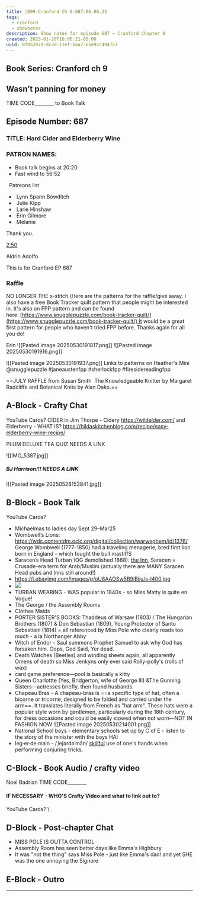 ```yaml
---
title: 🎤009-Cranford Ch 9-687-06.06.25
tags:
  - cranford
  - shownotes
description: Show notes for episode 687 – Cranford Chapter 9
created: 2025-01-26T16:00:21-05:00
uuid: 8f852070-dc28-11ef-baa7-65e9cc494757
---
```

## Book Series: Cranford ch 9

Wasn’t panning for money
---


TIME CODE________ to Book Talk
## Episode Number: 687
### TITLE: Hard Cider and Elderberry Wine

### PATRON NAMES:
- Book talk begins at 20:20
- Fast wind to 56:52

  Patreons list  

-  Lynn Spann Bowditch
-  Julie Kipp
-  Larie Hinshaw
-  Erin Gilmore
-  Melanie

Thank you.

[2:50](https://teamcraftlit.slack.com/archives/C08R9317ZF0/p1748890251670659)

Aldrin Adolfo

This is for Cranford EP 687


### Raffle
NO LONGER THE x-stitch
\Here are the patterns for the raffle/give away. I also have a free Book Tracker quilt pattern that people might be interested in. It's also an FPP pattern and can be found here: [https://www.snugglepuzzle.com/book-tracker-quilt/](https://www.snugglepuzzle.com/book-tracker-quilt/) It would be a great first pattern for people who haven't tried FPP before.
Thanks again for all you do!

Erin
![[Pasted image 20250530191817.png]]
![[Pasted image 20250530191916.png]]
 
![[Pasted image 20250530191937.png]]
Links to patterns on Heather's Mini
@snugglepuzzle #janeaustenfpp #sherlockfpp #firesidereadingfpp


==JULY RAFFLE
from Susan Smith
 The Knowledgeable Knitter by Margaret Radcliffe and Botanical Knits by Alan Dako.==


## A-Block - Crafty Chat
YouTube Cards?
CIDER in Jim Thorpe - Cidery
https://wildelder.com/
and
Elderberry - WHAT IS? https://hildaskitchenblog.com/recipe/easy-elderberry-wine-recipe/

PLUM DELUXE TEA QUIZ NEEDS A LINK

![[IMG_5387.jpg]]
##### BJ Harrison!!! NEEDS A LINK
![[Pasted image 20250528153841.jpg]]
## B-Block - Book Talk
YouTube Cards?
- Michaelmas to  ladies day Sept 29–Mar25
- Wombwell’s Lions: https://wdc.contentdm.oclc.org/digital/collection/warwephem/id/1376/ George Wombwell (1777-1850) had a traveling menagerie, bred first lion born in England - which fought the bull mastiffS
- Saracen’s Head Turban (OG demolished 1868): [the Inn](https://en.wikipedia.org/wiki/Saracen%27s_Head,_London), Saracen = Crusade-era term for Arab/Muslim (actually there are MANY Saracen Head pubs and Inns still around!) 
- https://i.ebayimg.com/images/g/oU8AAOSw5B9iBiju/s-l400.jpg
- ![](https://i.ebayimg.com/images/g/oU8AAOSw5B9iBiju/s-l400.jpg)
- TURBAN WEARING - WAS popular in 1840s - so Miss Matty is quite en Vogue!
- The George / the Assembly Rooms
- Clothes Maids
- PORTER SISTER'S BOOKS: Thaddeus of Warsaw (1803) / The Hungarian Brothers (1807) & Don Sebastian (1809), Young Protector of Santo Sebastiani (1814) = all referenced by Miss Pole who clearly reads too much - a la Northanger Abby
- Witch of Endor - Saul summons Prophet Samuel to ask why God has forsaken him. Oops, God Said, Yer dead.
- Death Watches (Beetles) and winding sheets again, all apparently Omens of death so Miss Jenkyns only ever said  Rolly-polly's (rolls of wax)
- card game preference—pool is basically a kitty
- Queen Charlottte (Yes, Bridgerton, wife of George III) &The Gunning Sisters—actresses briefly, then found husbands.
- Chapeau Bras - A chapeau-bras is ==a specific type of hat, often a bicorne or tricorne, designed to be folded and carried under the arm==. It translates literally from French as "hat arm". These hats were a popular style worn by gentlemen, particularly during the 18th century, for dress occasions and could be easily stowed when not worn—NOT IN FASHION NOW
  ![[Pasted image 20250530214001.png]]
- National School boys - elementary schools set up by C of E - listen to the story of the minister with the boys HA! 
- leg·er·de·main - /ˌlejərdəˈmān/ [skillful](https://www.google.com/search?sca_esv=241915825eb97ebd&sxsrf=AE3TifN75MsmYU4MN7c9DFL_cplC0Pa8Eg:1748655802409&q=skillful&si=AMgyJEtTt81ZwKfSOowD-Pgs8NXg1C4WI2xQRsS70aKF_aKwg5s-zOwoa6UpaFpfn99AAcoHqWx-0CmtjUDe25dz_bPmN0pcteWtkVnGoUZ5Bl-JXOn2Emw%3D&expnd=1&sa=X&ved=2ahUKEwiupb-_ysyNAxWbLVkFHQg_KecQyecJegQIPBAR) use of one's hands when performing conjuring tricks.

## C-Block - Book Audio / crafty video
Noel Badrian
TIME CODE________

#### IF NECESSARY - WHO'S Crafty Video and what to link out to?
YouTube Cards?
\


## D-Block - Post-chapter Chat
- MISS POLE IS OUTTA CONTROL
- Assembly Room has seen better days like Emma's Highbury
- It was "not the thing" says Miss Pole - just like Emma's dad! and yet SHE was the one annoying the Signore

## E-Block - Outro


---
